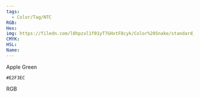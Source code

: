 ```yaml
---
tags:
  - Color/Tag/NTC
RGB:
Hex:
img: https://filedn.com/l0hpzxl1f01yT7GHxtF8cyk/Color%20Snake/standard_csv_to_svg/E2F3EC.svg
CMYK:
HSL:
Name:
---
```

Apple Green
```palette
#E2F3EC
```
RGB
